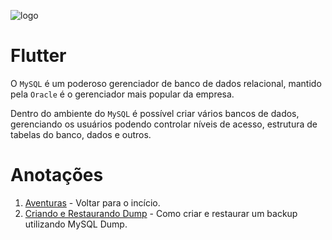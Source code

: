 ![logo](https://e-tinet.com/wp-content/uploads/2018/10/MySQL-banco-de-dados-linux-1024x512.png)

# Flutter

O `MySQL` é um poderoso gerenciador de banco de dados relacional, mantido pela ``Oracle`` é o gerenciador mais popular da empresa.

Dentro do ambiente do ``MySQL`` é possível criar vários bancos de dados, gerenciando os usuários podendo controlar níveis de acesso, estrutura de tabelas do banco, dados e outros.

# Anotações
1. [Aventuras](./../README.MD) - Voltar para o incício.
2. [Criando e Restaurando Dump](mysql_dump.MD) - Como criar e restaurar um backup utilizando MySQL Dump.